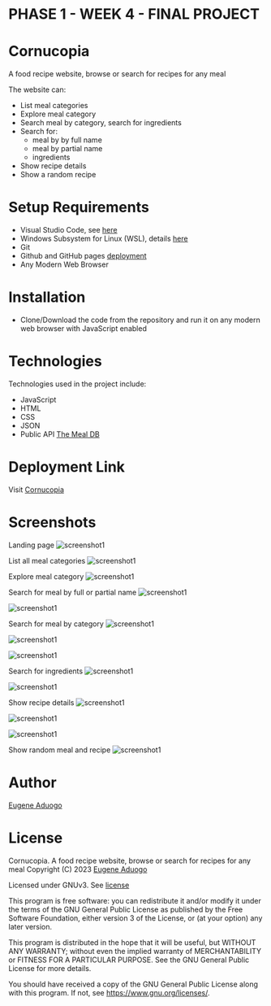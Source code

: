 # PHASE 1 - WEEK 4 - FINAL PROJECT

# Cornucopia

A food recipe website, browse or search for recipes for any meal

The website can:
- List meal categories
- Explore meal category
- Search meal by category, search for ingredients
- Search for:
    -  meal by by full name
    -  meal by partial name
    - ingredients
- Show recipe details
- Show a random recipe

# Setup Requirements

- Visual Studio Code, see [here](https://code.visualstudio.com/)
- Windows Subsystem for Linux (WSL), details [here](https://learn.microsoft.com/en-us/windows/wsl/install)
- Git
- Github and GitHub pages [deployment](https://eugenemrg.github.io/phase-1-wk2-code-challenge/)
- Any Modern Web Browser

# Installation

- Clone/Download the code from the repository and run it on any modern web browser with JavaScript enabled

# Technologies

Technologies used in the project include:

- JavaScript
- HTML
- CSS
- JSON
- Public API [The Meal DB](https://www.themealdb.com/)

# Deployment Link

Visit [Cornucopia](https://eugenemrg.github.io/Cornucopia/)

# Screenshots

Landing page
![screenshot1](assets/screenshots/screenshot01.png)

List all meal categories
![screenshot1](assets/screenshots/screenshot02.png)

Explore meal category
![screenshot1](assets/screenshots/screenshot10.png)

Search for meal by full or partial name
![screenshot1](assets/screenshots/screenshot03.png)

![screenshot1](assets/screenshots/screenshot04.png)

Search for meal by category
![screenshot1](assets/screenshots/screenshot12.png)

![screenshot1](assets/screenshots/screenshot13.png)

![screenshot1](assets/screenshots/screenshot14.png)

Search for ingredients
![screenshot1](assets/screenshots/screenshot05.png)

![screenshot1](assets/screenshots/screenshot06.png)

Show recipe details
![screenshot1](assets/screenshots/screenshot07.png)

![screenshot1](assets/screenshots/screenshot08.png)

![screenshot1](assets/screenshots/screenshot09.png)

Show random meal and recipe
![screenshot1](assets/screenshots/screenshot11.png)

# Author

[Eugene Aduogo](https://github.com/eugenemrg)

# License

Cornucopia. A food recipe website, browse or search for recipes for any meal
Copyright (C) 2023  [Eugene Aduogo](https://github.com/eugenemrg)

Licensed under GNUv3. See [license](/LICENSE)

This program is free software: you can redistribute it and/or modify
it under the terms of the GNU General Public License as published by
the Free Software Foundation, either version 3 of the License, or
(at your option) any later version.

This program is distributed in the hope that it will be useful,
but WITHOUT ANY WARRANTY; without even the implied warranty of
MERCHANTABILITY or FITNESS FOR A PARTICULAR PURPOSE.  See the
GNU General Public License for more details.

You should have received a copy of the GNU General Public License
along with this program.  If not, see <https://www.gnu.org/licenses/>.